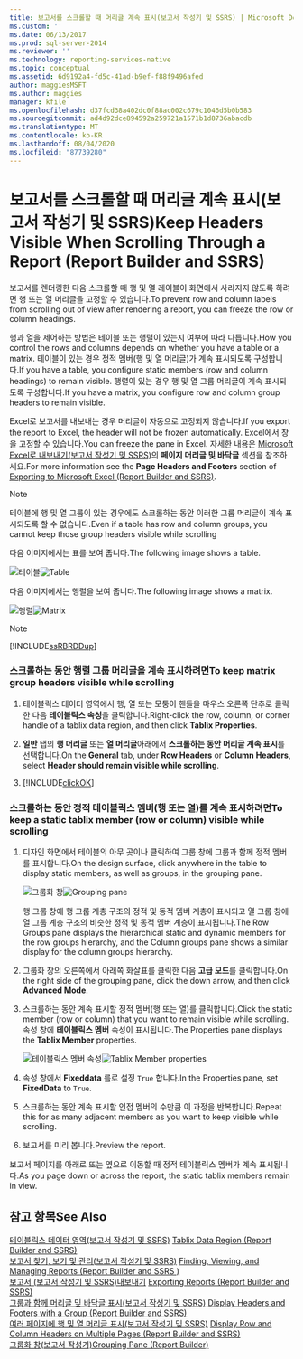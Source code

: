 ```yaml
---
title: 보고서를 스크롤할 때 머리글 계속 표시(보고서 작성기 및 SSRS) | Microsoft Docs
ms.custom: ''
ms.date: 06/13/2017
ms.prod: sql-server-2014
ms.reviewer: ''
ms.technology: reporting-services-native
ms.topic: conceptual
ms.assetid: 6d9192a4-fd5c-41ad-b9ef-f88f9496afed
author: maggiesMSFT
ms.author: maggies
manager: kfile
ms.openlocfilehash: d37fcd38a402dc0f88ac002c679c1046d5b0b583
ms.sourcegitcommit: ad4d92dce894592a259721a1571b1d8736abacdb
ms.translationtype: MT
ms.contentlocale: ko-KR
ms.lasthandoff: 08/04/2020
ms.locfileid: "87739280"
---
```

# <a name="keep-headers-visible-when-scrolling-through-a-report-report-builder-and-ssrs"></a><span data-ttu-id="93b9b-102">보고서를 스크롤할 때 머리글 계속 표시(보고서 작성기 및 SSRS)</span><span class="sxs-lookup"><span data-stu-id="93b9b-102">Keep Headers Visible When Scrolling Through a Report (Report Builder and SSRS)</span></span>
  <span data-ttu-id="93b9b-103">보고서를 렌더링한 다음 스크롤할 때 행 및 열 레이블이 화면에서 사라지지 않도록 하려면 행 또는 열 머리글을 고정할 수 있습니다.</span><span class="sxs-lookup"><span data-stu-id="93b9b-103">To prevent row and column labels from scrolling out of view after rendering a report, you can freeze the row or column headings.</span></span>  
  
 <span data-ttu-id="93b9b-104">행과 열을 제어하는 방법은 테이블 또는 행렬이 있는지 여부에 따라 다릅니다.</span><span class="sxs-lookup"><span data-stu-id="93b9b-104">How you control the rows and columns depends on whether you have a table or a matrix.</span></span> <span data-ttu-id="93b9b-105">테이블이 있는 경우 정적 멤버(행 및 열 머리글)가 계속 표시되도록 구성합니다.</span><span class="sxs-lookup"><span data-stu-id="93b9b-105">If you have a table, you configure static members (row and column headings) to remain visible.</span></span> <span data-ttu-id="93b9b-106">행렬이 있는 경우 행 및 열 그룹 머리글이 계속 표시되도록 구성합니다.</span><span class="sxs-lookup"><span data-stu-id="93b9b-106">If you have a matrix, you configure row and column group headers to remain visible.</span></span>  
  
 <span data-ttu-id="93b9b-107">Excel로 보고서를 내보내는 경우 머리글이 자동으로 고정되지 않습니다.</span><span class="sxs-lookup"><span data-stu-id="93b9b-107">If you export the report to Excel, the header will not be frozen automatically.</span></span> <span data-ttu-id="93b9b-108">Excel에서 창을 고정할 수 있습니다.</span><span class="sxs-lookup"><span data-stu-id="93b9b-108">You can freeze the pane in Excel.</span></span> <span data-ttu-id="93b9b-109">자세한 내용은 [Microsoft Excel로 내보내기&#40;보고서 작성기 및 SSRS&#41;](../report-builder/exporting-to-microsoft-excel-report-builder-and-ssrs.md)의 **페이지 머리글 및 바닥글** 섹션을 참조하세요.</span><span class="sxs-lookup"><span data-stu-id="93b9b-109">For more information see the **Page Headers and Footers** section of [Exporting to Microsoft Excel &#40;Report Builder and SSRS&#41;](../report-builder/exporting-to-microsoft-excel-report-builder-and-ssrs.md).</span></span>  
  
> [!NOTE]  
>  <span data-ttu-id="93b9b-110">테이블에 행 및 열 그룹이 있는 경우에도 스크롤하는 동안 이러한 그룹 머리글이 계속 표시되도록 할 수 없습니다.</span><span class="sxs-lookup"><span data-stu-id="93b9b-110">Even if a table has row and column groups, you cannot keep those group headers visible while scrolling</span></span>  
  
 <span data-ttu-id="93b9b-111">다음 이미지에서는 표를 보여 줍니다.</span><span class="sxs-lookup"><span data-stu-id="93b9b-111">The following image shows a table.</span></span>  
  
 <span data-ttu-id="93b9b-112">![테이블](../media/table.png "테이블")</span><span class="sxs-lookup"><span data-stu-id="93b9b-112">![Table](../media/table.png "Table")</span></span>  
  
 <span data-ttu-id="93b9b-113">다음 이미지에서는 행렬을 보여 줍니다.</span><span class="sxs-lookup"><span data-stu-id="93b9b-113">The following image shows a matrix.</span></span>  
  
 <span data-ttu-id="93b9b-114">![행렬](../media/matrix.png "행렬")</span><span class="sxs-lookup"><span data-stu-id="93b9b-114">![Matrix](../media/matrix.png "Matrix")</span></span>  
  
> [!NOTE]  
>  [!INCLUDE[ssRBRDDup](../../includes/ssrbrddup-md.md)]  
  
### <a name="to-keep-matrix-group-headers-visible-while-scrolling"></a><span data-ttu-id="93b9b-115">스크롤하는 동안 행렬 그룹 머리글을 계속 표시하려면</span><span class="sxs-lookup"><span data-stu-id="93b9b-115">To keep matrix group headers visible while scrolling</span></span>  
  
1.  <span data-ttu-id="93b9b-116">테이블릭스 데이터 영역에서 행, 열 또는 모퉁이 핸들을 마우스 오른쪽 단추로 클릭한 다음 **테이블릭스 속성**을 클릭합니다.</span><span class="sxs-lookup"><span data-stu-id="93b9b-116">Right-click the row, column, or corner handle of a tablix data region, and then click **Tablix Properties**.</span></span>  
  
2.  <span data-ttu-id="93b9b-117">**일반** 탭의 **행 머리글** 또는 **열 머리글**아래에서 **스크롤하는 동안 머리글 계속 표시**를 선택합니다.</span><span class="sxs-lookup"><span data-stu-id="93b9b-117">On the **General** tab, under **Row Headers** or **Column Headers**, select **Header should remain visible while scrolling**.</span></span>  
  
3.  [!INCLUDE[clickOK](../../includes/clickok-md.md)]  
  
### <a name="to-keep-a-static-tablix-member-row-or-column-visible-while-scrolling"></a><span data-ttu-id="93b9b-118">스크롤하는 동안 정적 테이블릭스 멤버(행 또는 열)를 계속 표시하려면</span><span class="sxs-lookup"><span data-stu-id="93b9b-118">To keep a static tablix member (row or column) visible while scrolling</span></span>  
  
1.  <span data-ttu-id="93b9b-119">디자인 화면에서 테이블의 아무 곳이나 클릭하여 그룹 창에 그룹과 함께 정적 멤버를 표시합니다.</span><span class="sxs-lookup"><span data-stu-id="93b9b-119">On the design surface, click anywhere in the table to display static members, as well as groups, in the grouping pane.</span></span>  
  
     <span data-ttu-id="93b9b-120">![그룹화 창](../media/grouppane-updated.png "그룹화 창")</span><span class="sxs-lookup"><span data-stu-id="93b9b-120">![Grouping pane](../media/grouppane-updated.png "Grouping pane")</span></span>  
  
     <span data-ttu-id="93b9b-121">행 그룹 창에 행 그룹 계층 구조의 정적 및 동적 멤버 계층이 표시되고 열 그룹 창에 열 그룹 계층 구조의 비슷한 정적 및 동적 멤버 계층이 표시됩니다.</span><span class="sxs-lookup"><span data-stu-id="93b9b-121">The Row Groups pane displays the hierarchical static and dynamic members for the row groups hierarchy, and the Column groups pane shows a similar display for the column groups hierarchy.</span></span>  
  
2.  <span data-ttu-id="93b9b-122">그룹화 창의 오른쪽에서 아래쪽 화살표를 클릭한 다음 **고급 모드**를 클릭합니다.</span><span class="sxs-lookup"><span data-stu-id="93b9b-122">On the right side of the grouping pane, click the down arrow, and then click **Advanced Mode**.</span></span>  
  
3.  <span data-ttu-id="93b9b-123">스크롤하는 동안 계속 표시할 정적 멤버(행 또는 열)를 클릭합니다.</span><span class="sxs-lookup"><span data-stu-id="93b9b-123">Click the static member (row or column) that you want to remain visible while scrolling.</span></span> <span data-ttu-id="93b9b-124">속성 창에 **테이블릭스 멤버** 속성이 표시됩니다.</span><span class="sxs-lookup"><span data-stu-id="93b9b-124">The Properties pane displays the **Tablix Member** properties.</span></span>  
  
     <span data-ttu-id="93b9b-125">![테이블릭스 멤버 속성](../media/grouppane-tablixmember-updated.png "테이블릭스 멤버 속성")</span><span class="sxs-lookup"><span data-stu-id="93b9b-125">![Tablix Member properties](../media/grouppane-tablixmember-updated.png "Tablix Member properties")</span></span>  
  
4.  <span data-ttu-id="93b9b-126">속성 창에서 **Fixeddata** 를로 설정 `True` 합니다.</span><span class="sxs-lookup"><span data-stu-id="93b9b-126">In the Properties pane, set **FixedData** to `True`.</span></span>  
  
5.  <span data-ttu-id="93b9b-127">스크롤하는 동안 계속 표시할 인접 멤버의 수만큼 이 과정을 반복합니다.</span><span class="sxs-lookup"><span data-stu-id="93b9b-127">Repeat this for as many adjacent members as you want to keep visible while scrolling.</span></span>  
  
6.  <span data-ttu-id="93b9b-128">보고서를 미리 봅니다.</span><span class="sxs-lookup"><span data-stu-id="93b9b-128">Preview the report.</span></span>  
  
 <span data-ttu-id="93b9b-129">보고서 페이지를 아래로 또는 옆으로 이동할 때 정적 테이블릭스 멤버가 계속 표시됩니다.</span><span class="sxs-lookup"><span data-stu-id="93b9b-129">As you page down or across the report, the static tablix members remain in view.</span></span>  
  
## <a name="see-also"></a><span data-ttu-id="93b9b-130">참고 항목</span><span class="sxs-lookup"><span data-stu-id="93b9b-130">See Also</span></span>  
 <span data-ttu-id="93b9b-131">[테이블릭스 데이터 영역&#40;보고서 작성기 및 SSRS&#41;](../tablix-data-region-report-builder-and-ssrs.md) </span><span class="sxs-lookup"><span data-stu-id="93b9b-131">[Tablix Data Region &#40;Report Builder and SSRS&#41;](../tablix-data-region-report-builder-and-ssrs.md) </span></span>  
 <span data-ttu-id="93b9b-132">[보고서 찾기, 보기 및 관리&#40;보고서 작성기 및 SSRS&#41;](../report-builder/finding-viewing-and-managing-reports-report-builder-and-ssrs.md) </span><span class="sxs-lookup"><span data-stu-id="93b9b-132">[Finding, Viewing, and Managing Reports &#40;Report Builder and SSRS &#41;](../report-builder/finding-viewing-and-managing-reports-report-builder-and-ssrs.md) </span></span>  
 <span data-ttu-id="93b9b-133">[보고서 &#40;보고서 작성기 및 SSRS&#41;내보내기](../report-builder/export-reports-report-builder-and-ssrs.md) </span><span class="sxs-lookup"><span data-stu-id="93b9b-133">[Exporting Reports &#40;Report Builder and SSRS&#41;](../report-builder/export-reports-report-builder-and-ssrs.md) </span></span>  
 <span data-ttu-id="93b9b-134">[그룹과 함께 머리글 및 바닥글 표시&#40;보고서 작성기 및 SSRS&#41;](display-headers-and-footers-with-a-group-report-builder-and-ssrs.md) </span><span class="sxs-lookup"><span data-stu-id="93b9b-134">[Display Headers and Footers with a Group &#40;Report Builder and SSRS&#41;](display-headers-and-footers-with-a-group-report-builder-and-ssrs.md) </span></span>  
 <span data-ttu-id="93b9b-135">[여러 페이지에 행 및 열 머리글 표시&#40;보고서 작성기 및 SSRS&#41;](display-row-and-column-headers-on-multiple-pages-report-builder-and-ssrs.md) </span><span class="sxs-lookup"><span data-stu-id="93b9b-135">[Display Row and Column Headers on Multiple Pages &#40;Report Builder and SSRS&#41;](display-row-and-column-headers-on-multiple-pages-report-builder-and-ssrs.md) </span></span>  
 [<span data-ttu-id="93b9b-136">그룹화 창&#40;보고서 작성기&#41;</span><span class="sxs-lookup"><span data-stu-id="93b9b-136">Grouping Pane &#40;Report Builder&#41;</span></span>](grouping-pane-report-builder.md)  
  
  
